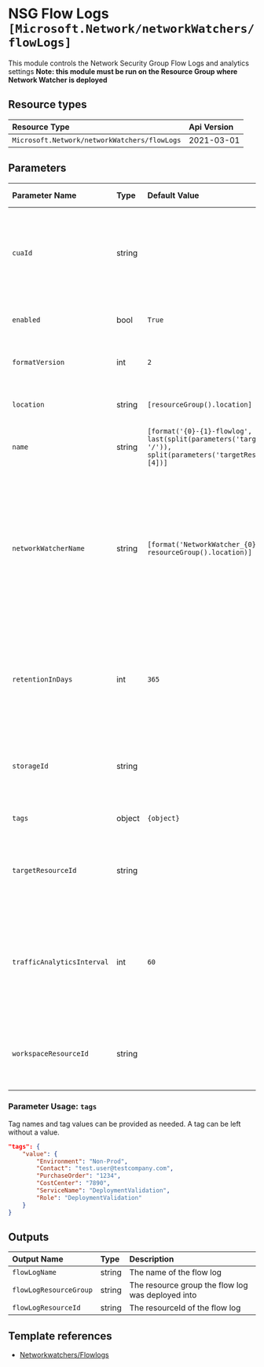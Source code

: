 # NSG Flow Logs `[Microsoft.Network/networkWatchers/flowLogs]`

This module controls the Network Security Group Flow Logs and analytics settings
**Note: this module must be run on the Resource Group where Network Watcher is deployed**

## Resource types

| Resource Type | Api Version |
| :-- | :-- |
| `Microsoft.Network/networkWatchers/flowLogs` | 2021-03-01 |

## Parameters

| Parameter Name | Type | Default Value | Possible Values | Description |
| :-- | :-- | :-- | :-- | :-- |
| `cuaId` | string |  |  | Optional. Customer Usage Attribution id (GUID). This GUID must be previously registered |
| `enabled` | bool | `True` |  | Optional. If the flow log should be enabled |
| `formatVersion` | int | `2` | `[1, 2]` | Optional. The flow log format version |
| `location` | string | `[resourceGroup().location]` |  | Optional. Location for all resources. |
| `name` | string | `[format('{0}-{1}-flowlog', last(split(parameters('targetResourceId'), '/')), split(parameters('targetResourceId'), '/')[4])]` |  | Optional. Name of the resource. |
| `networkWatcherName` | string | `[format('NetworkWatcher_{0}', resourceGroup().location)]` |  | Optional. Name of the network watcher resource. Must be in the resource group where the Flow log will be created and same region as the NSG |
| `retentionInDays` | int | `365` |  | Optional. Specifies the number of days that logs will be kept for; a value of 0 will retain data indefinitely. |
| `storageId` | string |  |  | Required. Resource identifier of the Diagnostic Storage Account. |
| `tags` | object | `{object}` |  | Optional. Tags of the resource. |
| `targetResourceId` | string |  |  | Required. Resource ID of the NSG that must be enabled for Flow Logs. |
| `trafficAnalyticsInterval` | int | `60` | `[10, 60]` | Optional. The interval in minutes which would decide how frequently TA service should do flow analytics. |
| `workspaceResourceId` | string |  |  | Optional. Specify the Log Analytics Workspace Resource ID |

### Parameter Usage: `tags`

Tag names and tag values can be provided as needed. A tag can be left without a value.

```json
"tags": {
    "value": {
        "Environment": "Non-Prod",
        "Contact": "test.user@testcompany.com",
        "PurchaseOrder": "1234",
        "CostCenter": "7890",
        "ServiceName": "DeploymentValidation",
        "Role": "DeploymentValidation"
    }
}
```

## Outputs

| Output Name | Type | Description |
| :-- | :-- | :-- |
| `flowLogName` | string | The name of the flow log |
| `flowLogResourceGroup` | string | The resource group the flow log was deployed into |
| `flowLogResourceId` | string | The resourceId of the flow log |

## Template references

- [Networkwatchers/Flowlogs](https://docs.microsoft.com/en-us/azure/templates/Microsoft.Network/2021-03-01/networkWatchers/flowLogs)
